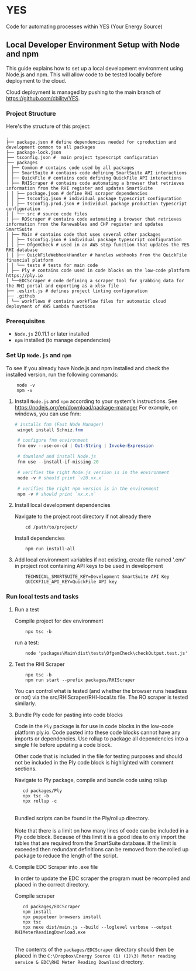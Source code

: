 # YES
Code for automating processes within YES (Your Energy Source)

## Local Developer Environment Setup with Node and npm

This guide explains how to set up a local development environment using Node.js and npm. This will allow code to be tested locally before deployment to the cloud. 

Cloud deployment is managed by pushing to the main branch of https://github.com/cbility/YES.

### Project Structure

Here's the structure of this project:
```
.
├── package.json # define dependencies needed for cproduction and development common to all packages
├── package-lock.json
├── tsconfig.json #  main project typescript configuration
├── packages
│ ├── Common # contains code used by all packages
│ ├── SmartSuite # contains code defining SmartSuite API interactions
│ ├── QuickFile # contains code defining QuickFile API interactions
│ ├── RHIScraper # contains code automating a browser that retrieves information from the RHI register and updates SmartSuite
│ │ ├── package.json # define RHI scraper dependencies
│ │ ├── tsconfig.json # individual package typescript configuration
│ │ ├── tsconfig.prod.json # individual package production typescript configuration
│ │ └── src # source code files
| ├── ROScraper # contains code automating a browser that retrieves information from the Renewables and CHP register and updates SmartSuite
│ ├── Main # contains code that uses several other packages
│ │ ├── tsconfig.json # individual package typescript configuration
│ │ ├── OfgemCheck # used in an AWS step function that updates the YES RHI database 
│ │ ├── QuickFileWebhookHandler # handles webhooks from the QuickFile financial platform
│ │ └── tests # tests for main code
│ ├── Ply # contains code used in code blocks on the low-code platform https://ply.io
│ └──EDCScraper # code defining a scraper tool for grabbing data for the RHI portal and exporting as a xlsx file
├── .eslint.js # defines project linting configuration
├── .github 
│ └── workflows # contains workflow files for automatic cloud deployment of AWS Lambda functions
```

### Prerequisites

- `Node.js` 20.11.1 or later installed
- `npm` installed (to manage dependencies)

### Set Up `Node.js` and `npm`

To see if you already have Node.js and npm installed and check the installed version, run the following commands:

```shell
    node -v
    npm -v
```

1. Install `Node.js` and `npm` according to your system's instructions. See https://nodejs.org/en/download/package-manager
For example, on windows, you can use fnm:
   ```powershell
   # installs fnm (Fast Node Manager)
    winget install Schniz.fnm

    # configure fnm environment
    fnm env --use-on-cd | Out-String | Invoke-Expression

    # download and install Node.js
    fnm use --install-if-missing 20

    # verifies the right Node.js version is in the environment
    node -v # should print `v20.xx.x`

    # verifies the right npm version is in the environment
    npm -v # should print `xx.x.x`
   ```

2. Install local development dependencies

    Navigate to the project root directory if not already there
    ```shell
        cd /path/to/project/
    ```
    Install dependencies
    ```shell
        npm run install-all
    ```

3. Add local environment variables
    if not existing, create file named '.env' in project root containing API keys to be used in development
    ```.env
        TECHNICAL_SMARTSUITE_KEY=Development SmartSuite API Key
        QUICKFILE_API_KEY=QuickFile API key
    ```

### Run local tests and tasks

1. Run a test

    Compile project for dev environment
    ```shell
        npx tsc -b
    ```
    run a test:
    ```shell
        node 'packages\Main\dist\tests\OfgemCheck\checkOutput.test.js'
    ```

2. Test the RHI Scraper
    ```shell
        npx tsc -b
        npm run start --prefix packages/RHIScraper
    ```
    You can control what is tested (and whether the browser runs headless or not) via the src/RHIScraper/RHI-local.ts file. The RO scraper is tested similarly.

3. Bundle Ply code for pasting into code blocks

    Code in the `Ply` package is for use in code blocks in the low-code platform ply.io. Code pasted into these code blocks cannot have any imports or dependencies. Use rollup to package all dependencies into a single file before updating a code block. 
    
    Other code that is included in the file for testing purposes and should not be included in the Ply code block is highlighted with comment sections.

    Navigate to Ply package, compile and bundle code using rollup
     ```shell
        cd packages/Ply
        npx tsc -b
        npx rollup -c
    ```
    \
    Bundled scripts can be found in the Ply/rollup directory.
    \
    \
    Note that there is a limit on how many lines of code can be included in a Ply code block. Because of this limit it is a good idea to only import the tables that are required from the SmartSuite database. If the limit is exceeded then redundant definitions can be removed from the rolled up package to reduce the length of the script.

4. Compile EDC Scraper into .exe file

    In order to update the EDC scraper the program must be recompiled and placed in the correct directory.

    Compile scraper
     ```shell
        cd packages/EDCScraper
        npm install
        npx puppeteer browsers install
        npx tsc 
        npx nexe dist/main.js --build --loglevel verbose --output RHIMeterReadingDownload.exe
    ```
    \
    The contents of the `packages/EDCScraper` directory should then be placed in the `C:\Dropbox\Energy Source (1) (1)\3) Meter reading service & EDC\RHI Meter Reading Download` directory.
